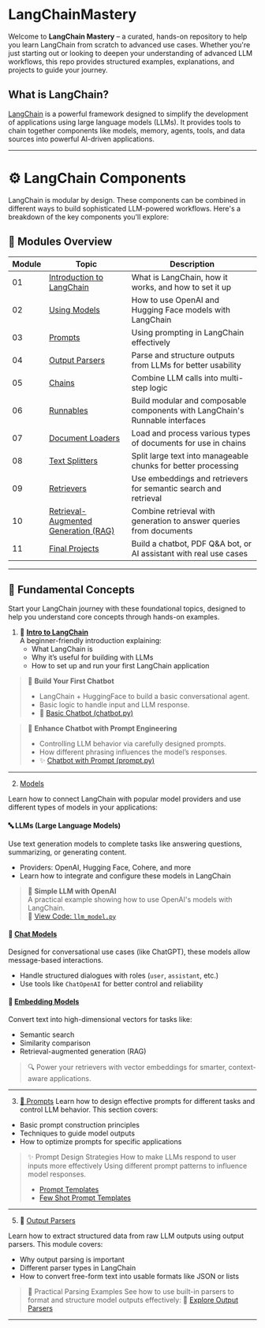 # LangChainMastery 

Welcome to **LangChain Mastery** – a curated, hands-on repository to help you learn LangChain from scratch to advanced use cases. Whether you're just starting out or looking to deepen your understanding of advanced LLM workflows, this repo provides structured examples, explanations, and projects to guide your journey.

## What is LangChain?

[LangChain](https://www.langchain.com/) is a powerful framework designed to simplify the development of applications using large language models (LLMs). It provides tools to chain together components like models, memory, agents, tools, and data sources into powerful AI-driven applications.

---

# ⚙️ LangChain Components

LangChain is modular by design. These components can be combined in different ways to build sophisticated LLM-powered workflows. Here's a breakdown of the key components you'll explore:


## 🧱 Modules Overview

| Module | Topic | Description |
|--------|-------|-------------|
| 01 | [Introduction to LangChain](https://github.com/Adity-star/LangChainMastery/tree/main/Modules/01_Intro#-module-01-introduction-to-langchain) | What is LangChain, how it works, and how to set it up |
| 02 | [Using Models](https://github.com/Adity-star/LangChainMastery/tree/main/Modules/02_models#-module-02-models) | How to use OpenAI and Hugging Face models with LangChain |
| 03 | [Prompts](https://github.com/Adity-star/LangChainMastery/tree/main/Modules/03_prompts#-module-03-prompts) | Using prompting in LangChain effectively |
| 04 | [Output Parsers](https://github.com/Adity-star/LangChainMastery/tree/main/Modules/04_Output%20Parsers#-module-04-output-parsers-in-langchain) | Parse and structure outputs from LLMs for better usability |
| 05 | [Chains](https://github.com/Adity-star/LangChainMastery/tree/main/Modules/05_Chains) | Combine LLM calls into multi-step logic |
| 06 | [Runnables](https://github.com/Adity-star/LangChainMastery/tree/main/Modules/06_Runnables) | Build modular and composable components with LangChain's Runnable interfaces |
| 07 | [Document Loaders](https://github.com/Adity-star/LangChainMastery/tree/main/Modules/07_Document%20Loaders) | Load and process various types of documents for use in chains |
| 08 | [Text Splitters](https://github.com/Adity-star/LangChainMastery/tree/main/Modules/08_Text%20Splitters) | Split large text into manageable chunks for better processing |
| 09 | [Retrievers](https://github.com/Adity-star/LangChainMastery/tree/main/Modules/09_Retrivers) | Use embeddings and retrievers for semantic search and retrieval |
| 10 | [Retrieval-Augmented Generation (RAG)](https://github.com/Adity-star/LangChainMastery/tree/main/Modules/10_RAG) | Combine retrieval with generation to answer queries from documents |
| 11 | [Final Projects](https://github.com/Adity-star/LangChainMastery/tree/main/Modules/11_Projects) | Build a chatbot, PDF Q&A bot, or AI assistant with real use cases |



---
## 📘 Fundamental Concepts

Start your LangChain journey with these foundational topics, designed to help you understand core concepts through hands-on examples.

1. 📖 [**Intro to LangChain**](https://github.com/Adity-star/LangChainMastery/tree/main/Modules/01_Intro)  
   A beginner-friendly introduction explaining:
   - What LangChain is  
   - Why it’s useful for building with LLMs  
   - How to set up and run your first LangChain application

> 🤖 **Build Your First Chatbot**  
>  - LangChain + HuggingFace to build a basic conversational agent. 
>  - Basic logic to handle input and LLM response.
>  - 📝 [Basic Chatbot (chatbot.py)](https://github.com/Adity-star/LangChainMastery/blob/main/Modules/01_Intro/chatbot.py)

> 🧠 **Enhance Chatbot with Prompt Engineering**  
> - Controlling LLM behavior via carefully designed prompts.
> - How different phrasing influences the model’s responses.
> - ✨ [Chatbot with Prompt (prompt.py)](https://github.com/Adity-star/LangChainMastery/blob/main/Modules/01_Intro/prompt.py)

---

2. [Models](https://github.com/Adity-star/LangChainMastery/tree/main/Modules/02_models)

Learn how to connect LangChain with popular model providers and use different types of models in your applications:

#### 🔤 LLMs (Large Language Models)
Use text generation models to complete tasks like answering questions, summarizing, or generating content.
- Providers: OpenAI, Hugging Face, Cohere, and more  
- Learn how to integrate and configure these models in LangChain

> 🔗 **Simple LLM with OpenAI**  
> A practical example showing how to use OpenAI's models with LangChain.  
> 📄 [View Code: `llm_model.py`](https://github.com/Adity-star/LangChainMastery/blob/main/02_LLMs/llm_model.py)


#### 💬 [Chat Models](https://github.com/Adity-star/LangChainMastery/tree/main/Modules/02_models/ChatModels)
Designed for conversational use cases (like ChatGPT), these models allow message-based interactions.
- Handle structured dialogues with roles (`user`, `assistant`, etc.)
- Use tools like `ChatOpenAI` for better control and reliability


#### 🧠 [Embedding Models](https://github.com/Adity-star/LangChainMastery/tree/main/Modules/02_models/EmbeddingModels)
Convert text into high-dimensional vectors for tasks like:
- Semantic search
- Similarity comparison
- Retrieval-augmented generation (RAG)

> 🔍 Power your retrievers with vector embeddings for smarter, context-aware applications.
---
3. [📝 Prompts](https://github.com/Adity-star/LangChainMastery/tree/main/Modules/03_prompts)
Learn how to design effective prompts for different tasks and control LLM behavior. This section covers:
- Basic prompt construction principles
- Techniques to guide model outputs
- How to optimize prompts for specific applications
> ✨ Prompt Design Strategies
> How to make LLMs respond to user inputs more effectively
> Using different prompt patterns to influence model responses.
> - [Prompt Templates](https://github.com/Adity-star/LangChainMastery/blob/main/Modules/03_prompts/01_Prompt_Templates.ipynb)
> - [Few Shot Prompt Templates](https://github.com/Adity-star/LangChainMastery/blob/main/Modules/03_prompts/02_fewshot_prompt_template.ipynb)

---
5. 🧾 [Output Parsers](https://github.com/Adity-star/LangChainMastery/tree/main/Modules/04_Output%20Parsers)
   
Learn how to extract structured data from raw LLM outputs using output parsers. This module covers:
- Why output parsing is important
- Different parser types in LangChain
- How to convert free-form text into usable formats like JSON or lists
> 🧪 Practical Parsing Examples
> See how to use built-in parsers to format and structure model outputs effectively:
> 📄 [Explore Output Parsers](https://github.com/Adity-star/LangChainMastery/tree/main/Modules/04_Output%20Parsers#-module-03-output-parsers-in-langchain)


---

